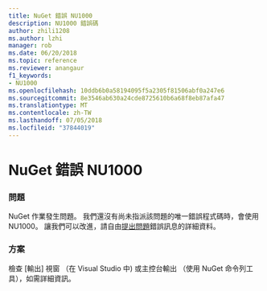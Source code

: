 ```yaml
---
title: NuGet 錯誤 NU1000
description: NU1000 錯誤碼
author: zhili1208
ms.author: lzhi
manager: rob
ms.date: 06/20/2018
ms.topic: reference
ms.reviewer: anangaur
f1_keywords:
- NU1000
ms.openlocfilehash: 10ddb6b0a58194095f5a2305f81506abf0a247e6
ms.sourcegitcommit: 8e3546ab630a24cde8725610b6a68f8eb87afa47
ms.translationtype: MT
ms.contentlocale: zh-TW
ms.lasthandoff: 07/05/2018
ms.locfileid: "37844019"
---
```

# <a name="nuget-error-nu1000"></a>NuGet 錯誤 NU1000

### <a name="issue"></a>問題
NuGet 作業發生問題。 我們還沒有尚未指派該問題的唯一錯誤程式碼時，會使用 NU1000。 讓我們可以改進，請自由[提出問題](https://github.com/nuget/home/issues)錯誤訊息的詳細資料。

### <a name="solution"></a>方案
檢查 [輸出] 視窗 （在 Visual Studio 中) 或主控台輸出 （使用 NuGet 命令列工具），如需詳細資訊。
